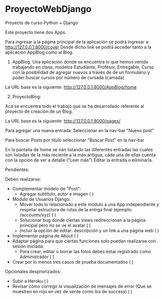 # ProyectoWebDjango
Proyecto de curso Python + Django

Este proyecto tiene dos Apps.

Para ingresar a la página principal de la aplicación se podrá ingresar a:
    http://127.0.0.1:8000/cover
Desde dicho link se podrá acceder tanto a la aplicación AppBlog como al Blog. 

1. AppBlog: Una aplicación donde se encuentra lo que hemos venido trabajando en clase, modelos Estudiante, Profesor, Entregable, Curso con la posibilidad de agregar nuevos a través de de un formulario y poder buscar cursos por número de cursada (camada)

La URL base es la siguiente: http://127.0.0.1:8000/AppBlog/home

2. ProyectoBlog:

Acá se encuentra todo el trabajo que se ha desarrollado referente al proyecto de creación de un Blog.

La URL base es la siguiente: http://127.0.0.1:8000/pages/

Para agregar una nueva entrada: Seleccionar en la nav-bar "Nuevo post"

Para buscar Posts por título seleccionar "Buscar Post" en la nav-bar

En la pantalla de home se irán listando las diferentes entradas las cuales son listadas de la más reciente a la más antigua, cada una de ellas cuenta con la opción de ver a detalle ("Leer más") Editar la entrada o eliminarla.


Pendientes:

Deben realizarse:

- Complementar modelo de "Post":
    - Agregar subtítulo, autor e imagen ( )
- Módulo de Usuarios Django: 
   - Mover todo lo relacionado a este módulo a una App independiente y respetar estructura de rutas de la entrga final (ejemplo: /accounts/xyz) ( )
   - Solucionar bug donde ciertas views redireccionan a la página principal pero no se ve el avatar ( )
   - Incluir la opción de editar: descripción  y un link a una página web ( )
- Implementar página de About ( )
- Adaptar página para que ciertas funciones solo puedan realizarse con sesión iniciada:
   - Para crear, editar o borrar las fotos debes estar registrado como Administrador ( )
- Crear por lo menos tres casos de prueba documentados ( )

Opcionales despriorizados:
- Subir a Heroku ( )
- Revisar cómo corregir la visualización de mensajes de error (Que se muestren en rojo en vez de verde como los de success) ( )
